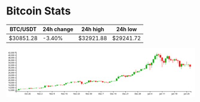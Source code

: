 # Bitcoin Stats

BTC/USDT|24h change|24h high|24h low|
|---|---|---|---|
|$30851.28|-3.40%|$32921.88|$29241.72|

<img src="./chart.svg">
